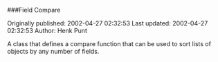 ###Field Compare

Originally published: 2002-04-27 02:32:53
Last updated: 2002-04-27 02:32:53
Author: Henk Punt

A class that defines a compare function that can be used to sort lists of objects by any number of fields.